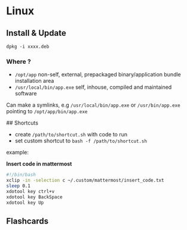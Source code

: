 # Linux

## Install & Update

`dpkg -i xxxx.deb`

### Where ?
- `/opt/app`  non-self, external, prepackaged binary/application bundle installation area
- `/usr/local/bin/app.exe`  self, inhouse, compiled and maintained software

Can make a symlinks, e.g `/usr/local/bin/app.exe` or `/usr/bin/app.exe` pointing to `/opt/app/bin/app.exe`

## Shortcuts
- create `/path/to/shortcut.sh` with code to run
- set custom shortcut to `bash -f /path/to/shortcut.sh`

example:

**Insert code in mattermost**
```bash
#!/bin/bash
xclip -in -selection c ~/.custom/mattermost/insert_code.txt
sleep 0.1
xdotool key ctrl+v
xdotool key BackSpace
xdotool key Up
```

## Flashcards
